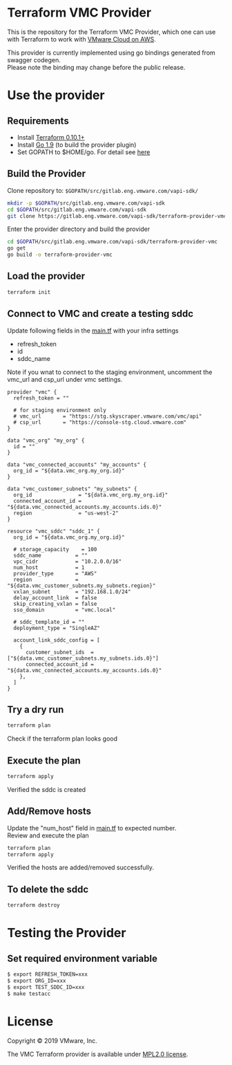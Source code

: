 # Terraform VMC Provider

This is the repository for the Terraform VMC Provider, which one can use with
Terraform to work with [VMware Cloud on AWS](https://vmc.vmware.com/).

This provider is currently implemented using go bindings generated from swagger codegen.   
Please note the binding may change before the public release.

# Use the provider

## Requirements

* Install [Terraform 0.10.1+](https://learn.hashicorp.com/terraform/getting-started/install.html)
* Install [Go 1.9](https://golang.org/doc/install) (to build the provider plugin)
* Set GOPATH to $HOME/go. For detail see [here](https://github.com/golang/go/wiki/SettingGOPATH)

## Build the Provider

Clone repository to: `$GOPATH/src/gitlab.eng.vmware.com/vapi-sdk/`

```sh
mkdir -p $GOPATH/src/gitlab.eng.vmware.com/vapi-sdk
cd $GOPATH/src/gitlab.eng.vmware.com/vapi-sdk
git clone https://gitlab.eng.vmware.com/vapi-sdk/terraform-provider-vmc.git
```

Enter the provider directory and build the provider

```sh
cd $GOPATH/src/gitlab.eng.vmware.com/vapi-sdk/terraform-provider-vmc
go get
go build -o terraform-provider-vmc
```

## Load the provider
```sh
terraform init
```

## Connect to VMC and create a testing sddc

Update following fields in the [main.tf](main.tf) with your infra settings

* refresh_token
* id
* sddc_name

Note if you wnat to connect to the staging environment, uncomment the vmc_url and csp_url under vmc settings.

```
provider "vmc" {
  refresh_token = ""

  # for staging environment only
  # vmc_url       = "https://stg.skyscraper.vmware.com/vmc/api"
  # csp_url       = "https://console-stg.cloud.vmware.com"
}

data "vmc_org" "my_org" {
  id = ""
}

data "vmc_connected_accounts" "my_accounts" {
  org_id = "${data.vmc_org.my_org.id}"
}

data "vmc_customer_subnets" "my_subnets" {
  org_id               = "${data.vmc_org.my_org.id}"
  connected_account_id = "${data.vmc_connected_accounts.my_accounts.ids.0}"
  region               = "us-west-2"
}

resource "vmc_sddc" "sddc_1" {
  org_id = "${data.vmc_org.my_org.id}"

  # storage_capacity    = 100
  sddc_name           = ""
  vpc_cidr            = "10.2.0.0/16"
  num_host            = 1
  provider_type       = "AWS"
  region              = "${data.vmc_customer_subnets.my_subnets.region}"
  vxlan_subnet        = "192.168.1.0/24"
  delay_account_link  = false
  skip_creating_vxlan = false
  sso_domain          = "vmc.local"

  # sddc_template_id = ""
  deployment_type = "SingleAZ"

  account_link_sddc_config = [
    {
      customer_subnet_ids  = ["${data.vmc_customer_subnets.my_subnets.ids.0}"]
      connected_account_id = "${data.vmc_connected_accounts.my_accounts.ids.0}"
    },
  ]
}

```

## Try a dry run

```sh
terraform plan
```

Check if the terraform plan looks good

## Execute the plan

```sh
terraform apply
```

Verified the sddc is created

## Add/Remove hosts

Update the "num_host" field in [main.tf](main.tf) to expected number.   
Review and execute the plan

```sh
terraform plan
terraform apply
```

Verified the hosts are added/removed successfully.

## To delete the sddc

```sh
terraform destroy
```

# Testing the Provider

## Set required environment variable

```sh
$ export REFRESH_TOKEN=xxx
$ export ORG_ID=xxx
$ export TEST_SDDC_ID=xxx 
$ make testacc
```

# License 

Copyright © 2019 VMware, Inc.

The VMC Terraform provider is available under [MPL2.0 license](https://github.com/vmware/terraform-provider-for-vmc/blob/master/LICENSE.txt).